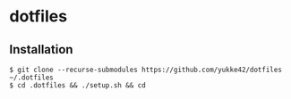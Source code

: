 # dotfiles

## Installation
```
$ git clone --recurse-submodules https://github.com/yukke42/dotfiles ~/.dotfiles
$ cd .dotfiles && ./setup.sh && cd
```
